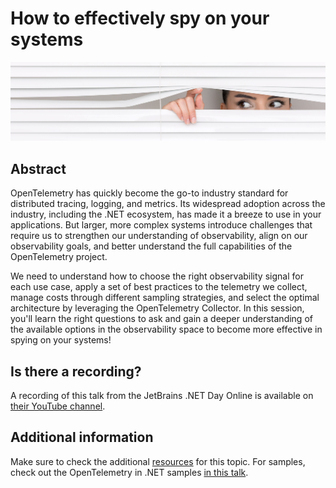# How to effectively spy on your systems

![spy](spy-banner.jpg)

## Abstract

OpenTelemetry has quickly become the go-to industry standard for distributed tracing, logging, and metrics. Its widespread adoption across the industry, including the .NET ecosystem, has made it a breeze to use in your applications. But larger, more complex systems introduce challenges that require us to strengthen our understanding of observability, align on our observability goals, and better understand the full capabilities of the OpenTelemetry project.

We need to understand how to choose the right observability signal for each use case, apply a set of best practices to the telemetry we collect, manage costs through different sampling strategies, and select the optimal architecture by leveraging the OpenTelemetry Collector. In this session, you'll learn the right questions to ask and gain a deeper understanding of the available options in the observability space to become more effective in spying on your systems!

## Is there a recording?

A recording of this talk from the JetBrains .NET Day Online is available on [their YouTube channel](https://www.youtube.com/watch?v=kJQp-fIet1E).

## Additional information

Make sure to check the additional [resources](resources) for this topic. For samples, check out the OpenTelemetry in .NET samples [in this talk](https://github.com/lailabougria/talks/tree/main/message-processing-failed-but-whats-the-root-cause/samples).
